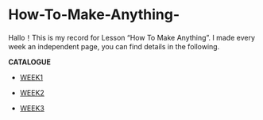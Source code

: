# How-To-Make-Anything-
Hallo！This is my record for Lesson “How To Make Anything”. I made every week an independent page, you can find details in the following.

**CATALOGUE**

- [WEEK1](./WEEK.1_3D%20SCAN/README.md)


- [WEEK2](./WEEK.2_MODIFY_3DMODEL/README.md)


- [WEEK3](./WEEK3_LASERCUT1/README.md)
